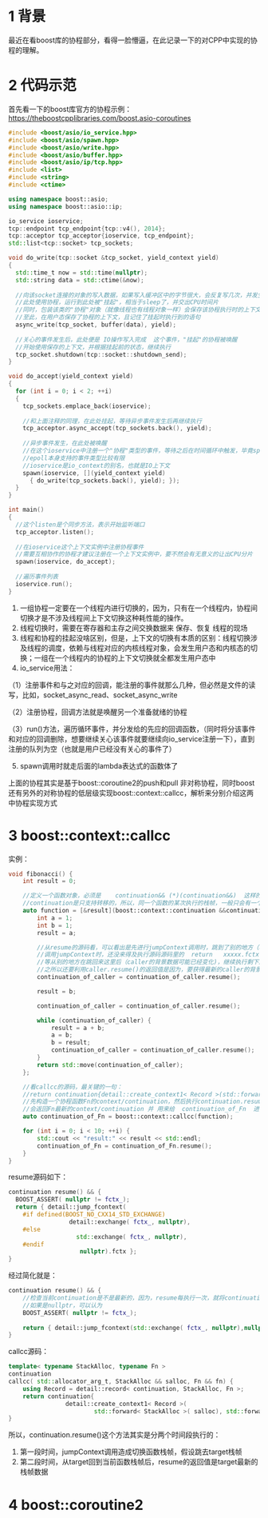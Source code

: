 # 1 背景
最近在看boost库的协程部分，看得一脸懵逼，在此记录一下的对CPP中实现的协程的理解。

# 2 代码示范

首先看一下的boost库官方的协程示例：https://theboostcpplibraries.com/boost.asio-coroutines

```cpp
#include <boost/asio/io_service.hpp>
#include <boost/asio/spawn.hpp>
#include <boost/asio/write.hpp>
#include <boost/asio/buffer.hpp>
#include <boost/asio/ip/tcp.hpp>
#include <list>
#include <string>
#include <ctime>

using namespace boost::asio;
using namespace boost::asio::ip;

io_service ioservice;
tcp::endpoint tcp_endpoint{tcp::v4(), 2014};
tcp::acceptor tcp_acceptor{ioservice, tcp_endpoint};
std::list<tcp::socket> tcp_sockets;

void do_write(tcp::socket &tcp_socket, yield_context yield)
{
  std::time_t now = std::time(nullptr);
  std::string data = std::ctime(&now);
  
  //向该socket连接的对象的写入数据，如果写入缓冲区中的字节很大，会反复写几次，并发生等待，产生阻塞现象
  //此处使用协程，运行到此处被"挂起"，相当于sleep了，并交出CPU时间片
  //同时，包装该类的"协程"对象（就像线程也有线程对象一样）会保存该协程执行时的上下文
  //至此，在用户态保存了协程的上下文，且记住了挂起时执行到的语句
  async_write(tcp_socket, buffer(data), yield);
  
  //关心的事件发生后，此处便是 IO操作写入完成  这个事件，"挂起"的协程被唤醒
  //开始使用保存的上下文，并根据挂起前的状态，继续执行
  tcp_socket.shutdown(tcp::socket::shutdown_send);
}

void do_accept(yield_context yield)
{
  for (int i = 0; i < 2; ++i)
  {
    tcp_sockets.emplace_back(ioservice);
    
    //和上面注释的同理，在此处挂起，等待异步事件发生后再继续执行
    tcp_acceptor.async_accept(tcp_sockets.back(), yield);
    
    //异步事件发生，在此处被唤醒
    //在这个ioservice中注册一个"协程"类型的事件，等待之后在时间循环中触发，毕竟spawn就是专门给协程用的方法
    //epoll本身支持的事件类型比较有限
    //ioservice是io_context的别名，也就是IO上下文
    spawn(ioservice, [](yield_context yield)
      { do_write(tcp_sockets.back(), yield); });
  }
}

int main()
{
  //这个listen是个同步方法，表示开始监听端口
  tcp_acceptor.listen();
  
  //在ioservice这个上下文实例中注册协程事件
  //需要互相协作的协程才建议注册在一个上下文实例中，要不然会有无意义的让出CPU分片
  spawn(ioservice, do_accept);
  
  //遍历事件列表
  ioservice.run();
}
```

1. 一组协程一定要在一个线程内进行切换的，因为，只有在一个线程内，协程间切换才是不涉及线程间上下文切换这种耗性能的操作。
2. 线程切换时，需要在寄存器和主存之间交换数据来  保存、恢复 线程的现场
3. 线程和协程的挂起没啥区别，但是，上下文的切换有本质的区别：线程切换涉及线程的调度，依赖与线程对应的内核线程对象，会发生用户态和内核态的切换；一组在一个线程内的协程的上下文切换就全都发生用户态中
4. io_service用法：

（1）注册事件和与之对应的回调，能注册的事件就那么几种，但必然是文件的读写，比如，socket_async_read、socket_async_write

（2）注册协程，回调方法就是唤醒另一个准备就绪的协程

（3）run()方法，遍历循环事件，并分发给的先应的回调函数，（同时将分该事件和对应的回调删除，想要继续关心该事件就要继续向io_service注册一下），直到注册的队列为空（也就是用户已经没有关心的事件了）

5. spawn调用时就走后面的lambda表达式的函数体了

上面的协程其实是基于boost::coroutine2的push和pull 非对称协程，同时boost还有另外的对称协程的低层级实现boost::context::callcc，解析来分别介绍这两中协程实现方式

# 3 boost::context::callcc

实例：
```cpp
void fibonacci() {
    int result = 0;

    //定义一个函数对象，必须是    continuation&& (*)(continuation&&)  这样的输入输出
    //continuation是只支持转移的，所以，同一个函数的某次执行的栈帧，一般只会有一个有效的continuation，会被不停地被转移来转移去
    auto function = [&result](boost::context::continuation &&continuation_of_caller) {
        int a = 1;
        int b = 1;
        result = a;

        //从resume的源码看，可以看出是先进行jumpContext调用时，跳到了别的地方（移动指向的栈帧，再具体一点，就是指caller这个continuation代表的栈帧），
        //调用jumpContext时，还没来得及执行源码源码里的  return   xxxxx.fctx
        //等从别的地方在跳回来这里后（caller的背景数据可能已经变化)，继续执行剩下的  return  xxxx.fctx  操作
        //之所以还要利用caller.resume()的返回值是因为，要获得最新的caller的背景数据
        continuation_of_caller = continuation_of_caller.resume();

        result = b;

        continuation_of_caller = continuation_of_caller.resume();

        while (continuation_of_caller) {
            result = a + b;
            a = b;
            b = result;
            continuation_of_caller = continuation_of_caller.resume();
        }
        return std::move(continuation_of_caller);
    };

    //看callcc的源码，最关键的一句：
    //return continuation{detail::create_context1< Record >(std::forward< StackAlloc >( salloc), std::forward< Fn >( fn) ) }.resume();
    //先构造一个协程函数Fn的context/continuation，然后执行continuation.resume()，接立刻jumpContext到Fn里面去执行了，Fn执行完或者函数栈帧切出来回到这里
    //会返回Fn最新的context/continuation 并 用来给  continuation_of_Fn  进行初始化
    auto continuation_of_Fn = boost::context::callcc(function);

    for (int i = 0; i < 10; ++i) {
        std::cout << "result:" << result << std::endl;
        continuation_of_Fn = continuation_of_Fn.resume();
    }
}
```

resume源码如下：
```cpp
continuation resume() && {
  BOOST_ASSERT( nullptr != fctx_);
  return { detail::jump_fcontext(
    #if defined(BOOST_NO_CXX14_STD_EXCHANGE)
                 detail::exchange( fctx_, nullptr),
    #else
                   std::exchange( fctx_, nullptr),
    #endif
                    nullptr).fctx };
}
```
经过简化就是：
```cpp
continuation resume() && {
    //检查当前continuation是不是最新的，因为，resume每执行一次，就将continuation的fctx设为nullptr
    //如果是nullptr，可以认为
    BOOST_ASSERT( nullptr != fctx_);
    
    return { detail::jump_fcontext(std::exchange( fctx_, nullptr),nullptr).fctx };
}
```

callcc源码：
```cpp
template< typename StackAlloc, typename Fn >
continuation
callcc( std::allocator_arg_t, StackAlloc && salloc, Fn && fn) {
    using Record = detail::record< continuation, StackAlloc, Fn >;
    return continuation{
                detail::create_context1< Record >(
                        std::forward< StackAlloc >( salloc), std::forward< Fn >( fn) ) }.resume();
}
```
所以，continuation.resume()这个方法其实是分两个时间段执行的：
1. 第一段时间，jumpContext调用造成切换函数栈帧，假设跳去target栈帧
2. 第二段时间，从target回到当前函数栈帧后，resume的返回值是target最新的栈帧数据

# 4 boost::coroutine2


